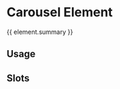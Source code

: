 <script setup>
import {inject} from "vue";
const element = inject("manifest").for("content", "carousel");
</script>

# Carousel Element

{{ element.summary }}

## Usage

## Slots

<declaration :rows="element.slots" />